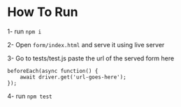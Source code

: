 # How To Run
1- run `npm i`

2- Open `form/index.html` and serve it using live server

3- Go to tests/test.js paste the url of the served form here 

    beforeEach(async function() {
        await driver.get('url-goes-here');
    });

4- run `npm test`